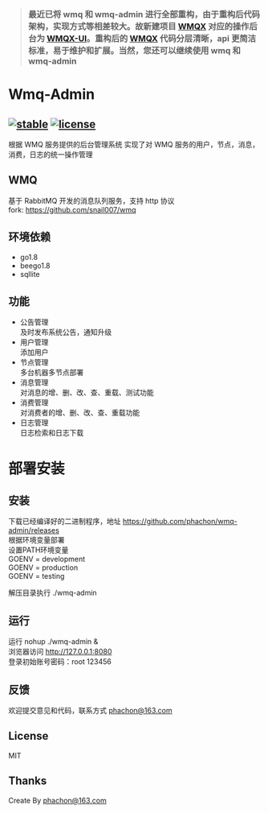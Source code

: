 > ### 最近已将 wmq 和 wmq-admin 进行全部重构，由于重构后代码架构，实现方式等相差较大。故新建项目 [WMQX](https://github.com/phachon/wmqx) 对应的操作后台为 [WMQX-UI](https://github.com/phachon/wmqx-ui)。重构后的 [WMQX](https://github.com/phachon/wmqx) 代码分层清晰，api 更简洁标准，易于维护和扩展。当然，您还可以继续使用 wmq 和 wmq-admin

# Wmq-Admin
[![stable](https://img.shields.io/badge/stable-stable-green.svg)](https://github.com/phachon/wmq-admin/) 
[![license](https://img.shields.io/github/license/phachon/wmq-admin.svg?style=plastic)]()
----
根据 WMQ 服务提供的后台管理系统
实现了对 WMQ 服务的用户，节点，消息，消费，日志的统一操作管理

## WMQ
基于 RabbitMQ 开发的消息队列服务，支持 http 协议  
fork: https://github.com/snail007/wmq

## 环境依赖
- go1.8
- beego1.8
- sqllite

## 功能
- 公告管理  
及时发布系统公告，通知升级
- 用户管理  
添加用户
- 节点管理  
多台机器多节点部署
- 消息管理  
对消息的增、删、改、查、重载、测试功能
- 消费管理  
对消费者的增、删、改、查、重载功能
- 日志管理  
日志检索和日志下载

# 部署安装
## 安装
下载已经编译好的二进制程序，地址 https://github.com/phachon/wmq-admin/releases  
根据环境变量部署  
设置PATH环境变量  
GOENV = development  
GOENV = production  
GOENV = testing  

解压目录执行 ./wmq-admin  

## 运行
运行 nohup ./wmq-admin &  
浏览器访问 http://127.0.0.1:8080  
登录初始账号密码：root 123456  


## 反馈

欢迎提交意见和代码，联系方式 phachon@163.com

## License

MIT

Thanks
---------
Create By phachon@163.com
